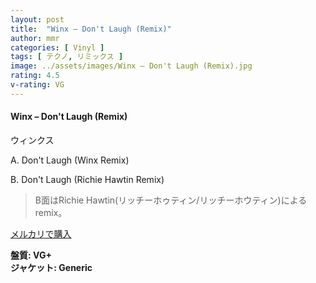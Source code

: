 ```yaml
---
layout: post
title:  "Winx – Don't Laugh (Remix)"
author: mmr
categories: [ Vinyl ]
tags: [ テクノ, リミックス ]
image: ../assets/images/Winx – Don't Laugh (Remix).jpg
rating: 4.5
v-rating: VG
---
```


#### Winx – Don't Laugh (Remix)

ウィンクス

A. Don't Laugh (Winx Remix)

B. Don't Laugh (Richie Hawtin Remix)

> B面はRichie Hawtin(リッチーホゥティン/リッチーホウティン)によるremix。

[メルカリで購入](https://jp.mercari.com/item/m80747492060)

<div class="mt-4 mb-4 d-flex align-items-center">
<strong class="mr-1">盤質: VG+</strong>
</div>
<div class="mt-4 mb-4 d-flex align-items-center">
<strong class="mr-1">ジャケット: Generic</strong>
</div>
